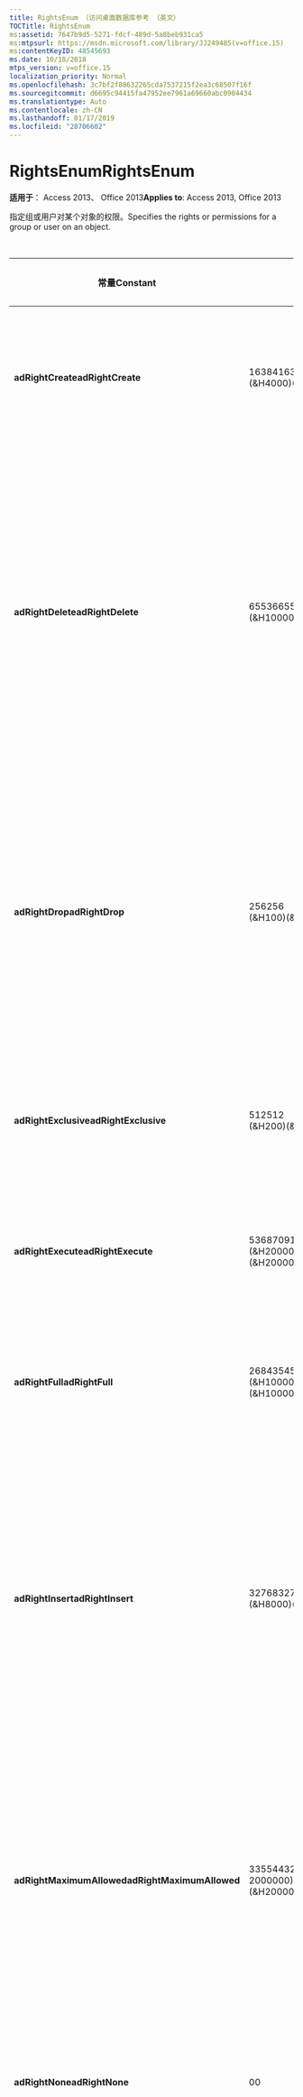 ```yaml
---
title: RightsEnum （访问桌面数据库参考 （英文）
TOCTitle: RightsEnum
ms:assetid: 7647b9d5-5271-fdcf-489d-5a8beb931ca5
ms:mtpsurl: https://msdn.microsoft.com/library/JJ249485(v=office.15)
ms:contentKeyID: 48545693
ms.date: 10/18/2018
mtps_version: v=office.15
localization_priority: Normal
ms.openlocfilehash: 3c7bf2f88632265cda7537215f2ea3c68507f16f
ms.sourcegitcommit: d6695c94415fa47952ee7961a69660abc0904434
ms.translationtype: Auto
ms.contentlocale: zh-CN
ms.lasthandoff: 01/17/2019
ms.locfileid: "28706602"
---
```

# <a name="rightsenum"></a><span data-ttu-id="8c8c0-102">RightsEnum</span><span class="sxs-lookup"><span data-stu-id="8c8c0-102">RightsEnum</span></span>

<span data-ttu-id="8c8c0-103">**适用于**： Access 2013、 Office 2013</span><span class="sxs-lookup"><span data-stu-id="8c8c0-103">**Applies to**: Access 2013, Office 2013</span></span>

<span data-ttu-id="8c8c0-104">指定组或用户对某个对象的权限。</span><span class="sxs-lookup"><span data-stu-id="8c8c0-104">Specifies the rights or permissions for a group or user on an object.</span></span>

<br/>

<table>
<colgroup>
<col style="width: 33%" />
<col style="width: 33%" />
<col style="width: 33%" />
</colgroup>
<thead>
<tr class="header">
<th><p><span data-ttu-id="8c8c0-105">常量</span><span class="sxs-lookup"><span data-stu-id="8c8c0-105">Constant</span></span></p></th>
<th><p><span data-ttu-id="8c8c0-106">值</span><span class="sxs-lookup"><span data-stu-id="8c8c0-106">Value</span></span></p></th>
<th><p><span data-ttu-id="8c8c0-107">说明</span><span class="sxs-lookup"><span data-stu-id="8c8c0-107">Description</span></span></p></th>
</tr>
</thead>
<tbody>
<tr class="odd">
<td><p><span data-ttu-id="8c8c0-108"><strong>adRightCreate</strong></span><span class="sxs-lookup"><span data-stu-id="8c8c0-108"><strong>adRightCreate</strong></span></span></p></td>
<td><p><span data-ttu-id="8c8c0-109">16384</span><span class="sxs-lookup"><span data-stu-id="8c8c0-109">16384</span></span><br />
<span data-ttu-id="8c8c0-110">(&amp;H4000)</span><span class="sxs-lookup"><span data-stu-id="8c8c0-110">(&amp;H4000)</span></span></p></td>
<td><p><span data-ttu-id="8c8c0-111">用户或组拥有创建此类型的新对象的权限。</span><span class="sxs-lookup"><span data-stu-id="8c8c0-111">The user or group has permission to create new objects of this type.</span></span></p></td>
</tr>
<tr class="even">
<td><p><span data-ttu-id="8c8c0-112"><strong>adRightDelete</strong></span><span class="sxs-lookup"><span data-stu-id="8c8c0-112"><strong>adRightDelete</strong></span></span></p></td>
<td><p><span data-ttu-id="8c8c0-113">65536</span><span class="sxs-lookup"><span data-stu-id="8c8c0-113">65536</span></span><br />
<span data-ttu-id="8c8c0-114">(&amp;H10000)</span><span class="sxs-lookup"><span data-stu-id="8c8c0-114">(&amp;H10000)</span></span></p></td>
<td><p><span data-ttu-id="8c8c0-p101">用户或组拥有从对象删除数据的权限。对于 <strong>Tables</strong> 之类的对象，用户拥有从记录中删除数据值的权限。</span><span class="sxs-lookup"><span data-stu-id="8c8c0-p101">The user or group has permission to delete data from an object. For objects such as <strong>Tables</strong>, the user has permission to delete data values from records.</span></span></p></td>
</tr>
<tr class="odd">
<td><p><span data-ttu-id="8c8c0-117"><strong>adRightDrop</strong></span><span class="sxs-lookup"><span data-stu-id="8c8c0-117"><strong>adRightDrop</strong></span></span></p></td>
<td><p><span data-ttu-id="8c8c0-118">256</span><span class="sxs-lookup"><span data-stu-id="8c8c0-118">256</span></span><br />
<span data-ttu-id="8c8c0-119">(&amp;H100)</span><span class="sxs-lookup"><span data-stu-id="8c8c0-119">(&amp;H100)</span></span></p></td>
<td><p><span data-ttu-id="8c8c0-p102">用户或组拥有从目录移除对象的权限。例如，<strong>Tables</strong> 可通过 DROP TABLE SQL 命令删除。</span><span class="sxs-lookup"><span data-stu-id="8c8c0-p102">The user or group has permission to remove objects from the catalog. For example, <strong>Tables</strong> can be deleted by a DROP TABLE SQL command.</span></span></p></td>
</tr>
<tr class="even">
<td><p><span data-ttu-id="8c8c0-122"><strong>adRightExclusive</strong></span><span class="sxs-lookup"><span data-stu-id="8c8c0-122"><strong>adRightExclusive</strong></span></span></p></td>
<td><p><span data-ttu-id="8c8c0-123">512</span><span class="sxs-lookup"><span data-stu-id="8c8c0-123">512</span></span><br />
<span data-ttu-id="8c8c0-124">(&amp;H200)</span><span class="sxs-lookup"><span data-stu-id="8c8c0-124">(&amp;H200)</span></span></p></td>
<td><p><span data-ttu-id="8c8c0-125">用户或组拥有独占访问该对象的权限。</span><span class="sxs-lookup"><span data-stu-id="8c8c0-125">The user or group has permission to access the object exclusively.</span></span></p></td>
</tr>
<tr class="odd">
<td><p><span data-ttu-id="8c8c0-126"><strong>adRightExecute</strong></span><span class="sxs-lookup"><span data-stu-id="8c8c0-126"><strong>adRightExecute</strong></span></span></p></td>
<td><p><span data-ttu-id="8c8c0-127">536870912</span><span class="sxs-lookup"><span data-stu-id="8c8c0-127">536870912</span></span><br />
<span data-ttu-id="8c8c0-128">(&amp;H20000000)</span><span class="sxs-lookup"><span data-stu-id="8c8c0-128">(&amp;H20000000)</span></span></p></td>
<td><p><span data-ttu-id="8c8c0-129">用户或组拥有执行该对象的权限。</span><span class="sxs-lookup"><span data-stu-id="8c8c0-129">The user or group has permission to execute the object.</span></span></p></td>
</tr>
<tr class="even">
<td><p><span data-ttu-id="8c8c0-130"><strong>adRightFull</strong></span><span class="sxs-lookup"><span data-stu-id="8c8c0-130"><strong>adRightFull</strong></span></span></p></td>
<td><p><span data-ttu-id="8c8c0-131">268435456</span><span class="sxs-lookup"><span data-stu-id="8c8c0-131">268435456</span></span><br />
<span data-ttu-id="8c8c0-132">(&amp;H10000000)</span><span class="sxs-lookup"><span data-stu-id="8c8c0-132">(&amp;H10000000)</span></span></p></td>
<td><p><span data-ttu-id="8c8c0-133">用户或组拥有对该对象的全部权限。</span><span class="sxs-lookup"><span data-stu-id="8c8c0-133">The user or group has all permissions on the object.</span></span></p></td>
</tr>
<tr class="odd">
<td><p><span data-ttu-id="8c8c0-134"><strong>adRightInsert</strong></span><span class="sxs-lookup"><span data-stu-id="8c8c0-134"><strong>adRightInsert</strong></span></span></p></td>
<td><p><span data-ttu-id="8c8c0-135">32768</span><span class="sxs-lookup"><span data-stu-id="8c8c0-135">32768</span></span><br />
<span data-ttu-id="8c8c0-136">(&amp;H8000)</span><span class="sxs-lookup"><span data-stu-id="8c8c0-136">(&amp;H8000)</span></span></p></td>
<td><p><span data-ttu-id="8c8c0-p103">用户或组拥有插入该对象的权限。对于 <strong>Table</strong> 之类的对象，用户拥有将数据插入表中的权限。</span><span class="sxs-lookup"><span data-stu-id="8c8c0-p103">The user or group has permission to insert the object. For objects such as <strong>Tables</strong>, the user has permission to insert data into the table.</span></span></p></td>
</tr>
<tr class="even">
<td><p><span data-ttu-id="8c8c0-139"><strong>adRightMaximumAllowed</strong></span><span class="sxs-lookup"><span data-stu-id="8c8c0-139"><strong>adRightMaximumAllowed</strong></span></span></p></td>
<td><p><span data-ttu-id="8c8c0-140">33554432 (&amp;h 2000000)</span><span class="sxs-lookup"><span data-stu-id="8c8c0-140">33554432 (&amp;H2000000)</span></span></p></td>
<td><p><span data-ttu-id="8c8c0-p104">用户或组拥有提供程序所允许的最大数量的权限。特定权限与提供程序有关。</span><span class="sxs-lookup"><span data-stu-id="8c8c0-p104">The user or group has the maximum number of permissions allowed by the provider. Specific permissions are provider-dependent.</span></span></p></td>
</tr>
<tr class="odd">
<td><p><span data-ttu-id="8c8c0-143"><strong>adRightNone</strong></span><span class="sxs-lookup"><span data-stu-id="8c8c0-143"><strong>adRightNone</strong></span></span></p></td>
<td><p><span data-ttu-id="8c8c0-144">0</span><span class="sxs-lookup"><span data-stu-id="8c8c0-144">0</span></span></p></td>
<td><p><span data-ttu-id="8c8c0-145">用户或组对该对象没有权限。</span><span class="sxs-lookup"><span data-stu-id="8c8c0-145">The user or group has no permissions for the object.</span></span></p></td>
</tr>
<tr class="even">
<td><p><span data-ttu-id="8c8c0-146"><strong>adRightRead</strong></span><span class="sxs-lookup"><span data-stu-id="8c8c0-146"><strong>adRightRead</strong></span></span></p></td>
<td><p><span data-ttu-id="8c8c0-147">-2147483648</span><span class="sxs-lookup"><span data-stu-id="8c8c0-147">-2147483648</span></span><br />
<span data-ttu-id="8c8c0-148">(&amp;H 80000000)</span><span class="sxs-lookup"><span data-stu-id="8c8c0-148">(&amp;H80000000)</span></span></p></td>
<td><p><span data-ttu-id="8c8c0-p105">用户或组拥有读取该对象的权限。对于 <a href="table-object-adox.md">Table</a> 之类的对象，用户拥有读取表中数据的权限。</span><span class="sxs-lookup"><span data-stu-id="8c8c0-p105">The user or group has permission to read the object. For objects such as <a href="table-object-adox.md">Tables</a>, the user has permission to read the data in the table.</span></span></p></td>
</tr>
<tr class="odd">
<td><p><span data-ttu-id="8c8c0-151"><strong>adRightReadDesign</strong></span><span class="sxs-lookup"><span data-stu-id="8c8c0-151"><strong>adRightReadDesign</strong></span></span></p></td>
<td><p><span data-ttu-id="8c8c0-152">1024</span><span class="sxs-lookup"><span data-stu-id="8c8c0-152">1024</span></span><br />
<span data-ttu-id="8c8c0-153">(&amp;H400)</span><span class="sxs-lookup"><span data-stu-id="8c8c0-153">(&amp;H400)</span></span></p></td>
<td><p><span data-ttu-id="8c8c0-154">用户或组拥有读取该对象的设计的权限。</span><span class="sxs-lookup"><span data-stu-id="8c8c0-154">The user or group has permission to read the design for the object.</span></span></p></td>
</tr>
<tr class="even">
<td><p><span data-ttu-id="8c8c0-155"><strong>adRightReadPermissions</strong></span><span class="sxs-lookup"><span data-stu-id="8c8c0-155"><strong>adRightReadPermissions</strong></span></span></p></td>
<td><p><span data-ttu-id="8c8c0-156">131072</span><span class="sxs-lookup"><span data-stu-id="8c8c0-156">131072</span></span><br />
<span data-ttu-id="8c8c0-157">(&amp;H20000)</span><span class="sxs-lookup"><span data-stu-id="8c8c0-157">(&amp;H20000)</span></span></p></td>
<td><p><span data-ttu-id="8c8c0-158">用户或组可查看目录中某个对象的特定权限，但是不能更改。</span><span class="sxs-lookup"><span data-stu-id="8c8c0-158">The user or group can view, but not change, the specific permissions for an object in the catalog.</span></span></p></td>
</tr>
<tr class="odd">
<td><p><span data-ttu-id="8c8c0-159"><strong>adRightReference</strong></span><span class="sxs-lookup"><span data-stu-id="8c8c0-159"><strong>adRightReference</strong></span></span></p></td>
<td><p><span data-ttu-id="8c8c0-160">8192</span><span class="sxs-lookup"><span data-stu-id="8c8c0-160">8192</span></span><br />
<span data-ttu-id="8c8c0-161">(&amp;H2000)</span><span class="sxs-lookup"><span data-stu-id="8c8c0-161">(&amp;H2000)</span></span></p></td>
<td><p><span data-ttu-id="8c8c0-162">用户或组拥有引用该对象的权限。</span><span class="sxs-lookup"><span data-stu-id="8c8c0-162">The user or group has permission to reference the object.</span></span></p></td>
</tr>
<tr class="even">
<td><p><span data-ttu-id="8c8c0-163"><strong>adRightUpdate</strong></span><span class="sxs-lookup"><span data-stu-id="8c8c0-163"><strong>adRightUpdate</strong></span></span></p></td>
<td><p><span data-ttu-id="8c8c0-164">1073741824</span><span class="sxs-lookup"><span data-stu-id="8c8c0-164">1073741824</span></span><br />
<span data-ttu-id="8c8c0-165">(&amp;H40000000)</span><span class="sxs-lookup"><span data-stu-id="8c8c0-165">(&amp;H40000000)</span></span></p></td>
<td><p><span data-ttu-id="8c8c0-p106">用户或组拥有更新该对象的权限。对于 <strong>Table</strong> 之类的对象，用户拥有更新表中数据的权限。</span><span class="sxs-lookup"><span data-stu-id="8c8c0-p106">The user or group has permission to update the object. For objects such as <strong>Tables</strong>, the user has permission to update the data in the table.</span></span></p></td>
</tr>
<tr class="odd">
<td><p><span data-ttu-id="8c8c0-168"><strong>adRightWithGrant</strong></span><span class="sxs-lookup"><span data-stu-id="8c8c0-168"><strong>adRightWithGrant</strong></span></span></p></td>
<td><p><span data-ttu-id="8c8c0-169">4096</span><span class="sxs-lookup"><span data-stu-id="8c8c0-169">4096</span></span><br />
<span data-ttu-id="8c8c0-170">(&amp;H1000)</span><span class="sxs-lookup"><span data-stu-id="8c8c0-170">(&amp;H1000)</span></span></p></td>
<td><p><span data-ttu-id="8c8c0-171">用户或组有权将对该对象的权限授予他人。</span><span class="sxs-lookup"><span data-stu-id="8c8c0-171">The user or group has permission to grant permissions on the object.</span></span></p></td>
</tr>
<tr class="even">
<td><p><span data-ttu-id="8c8c0-172"><strong>adRightWriteDesign</strong></span><span class="sxs-lookup"><span data-stu-id="8c8c0-172"><strong>adRightWriteDesign</strong></span></span></p></td>
<td><p><span data-ttu-id="8c8c0-173">2048</span><span class="sxs-lookup"><span data-stu-id="8c8c0-173">2048</span></span><br />
<span data-ttu-id="8c8c0-174">(&amp;H800)</span><span class="sxs-lookup"><span data-stu-id="8c8c0-174">(&amp;H800)</span></span></p></td>
<td><p><span data-ttu-id="8c8c0-175">用户或组拥有更新该对象的设计的权限。</span><span class="sxs-lookup"><span data-stu-id="8c8c0-175">The user or group has permission to modify the design for the object.</span></span></p></td>
</tr>
<tr class="odd">
<td><p><span data-ttu-id="8c8c0-176"><strong>adRightWriteOwner</strong></span><span class="sxs-lookup"><span data-stu-id="8c8c0-176"><strong>adRightWriteOwner</strong></span></span></p></td>
<td><p><span data-ttu-id="8c8c0-177">524288</span><span class="sxs-lookup"><span data-stu-id="8c8c0-177">524288</span></span><br />
<span data-ttu-id="8c8c0-178">(&amp;H80000)</span><span class="sxs-lookup"><span data-stu-id="8c8c0-178">(&amp;H80000)</span></span></p></td>
<td><p><span data-ttu-id="8c8c0-179">用户或组拥有修改该对象的所有者的权限。</span><span class="sxs-lookup"><span data-stu-id="8c8c0-179">The user or group has permission to modify the owner of the object.</span></span></p></td>
</tr>
<tr class="even">
<td><p><span data-ttu-id="8c8c0-180"><strong>adRightWritePermissions</strong></span><span class="sxs-lookup"><span data-stu-id="8c8c0-180"><strong>adRightWritePermissions</strong></span></span></p></td>
<td><p><span data-ttu-id="8c8c0-181">262144</span><span class="sxs-lookup"><span data-stu-id="8c8c0-181">262144</span></span><br />
<span data-ttu-id="8c8c0-182">(&amp;H40000)</span><span class="sxs-lookup"><span data-stu-id="8c8c0-182">(&amp;H40000)</span></span></p></td>
<td><p><span data-ttu-id="8c8c0-183">用户或组可修改目录中某个对象的特定权限。</span><span class="sxs-lookup"><span data-stu-id="8c8c0-183">The user or group can modify the specific permissions for an object in the catalog.</span></span></p></td>
</tr>
</tbody>
</table>

